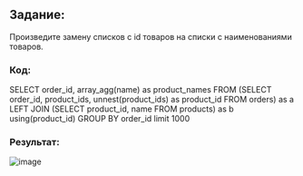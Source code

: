 ## Задание:
Произведите замену списков с id товаров на списки с наименованиями товаров.
### Код:

SELECT order_id,
       array_agg(name) as product_names
FROM   (SELECT order_id,
               product_ids,
               unnest(product_ids) as product_id
        FROM   orders) as a
    LEFT JOIN (SELECT product_id,
                      name
               FROM   products) as b using(product_id)
GROUP BY order_id limit 1000

### Результат:
![image](https://github.com/bdi2503/SQL_works_online_grocery_store/assets/142053096/da1cb210-8599-47b0-9e29-ae693d5a8b4e)





